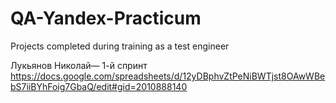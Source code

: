 # QA-Yandex-Practicum
Projects completed during training as a test engineer

Лукьянов Николай— 1-й спринт https://docs.google.com/spreadsheets/d/12yDBphvZtPeNiBWTjst8OAwWBebS7iiBYhFoig7GbaQ/edit#gid=2010888140
